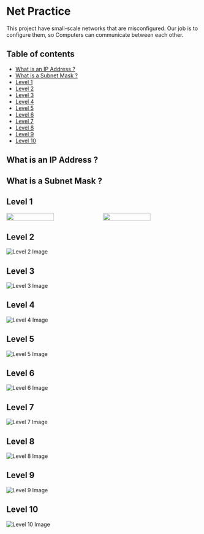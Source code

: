 # Net Practice
This project have small-scale networks that are misconfigured. Our job is to configure them, so Computers can communicate between each other.

## Table of contents
* [What is an IP Address ?](#ip_address)
* [What is a Subnet Mask ?](#subnet_mask)
* [Level 1](#level_1)
* [Level 2](#level_2)
* [Level 3](#level_3)
* [Level 4](#level_4)
* [Level 5](#level_5)
* [Level 6](#level_6)
* [Level 7](#level_7)
* [Level 8](#level_8)
* [Level 9](#level_9)
* [Level 10](#level_10)

<a name="ip_address"></a>
## What is an IP Address ?

<a name="subnet_mask"></a>
## What is a Subnet Mask ?

<a name="level_1"></a>
## Level 1
<div style="display: flex;">
<img src="./screenshots/level_1.png" style="margin-right: 5px; width: 50%;">
<img src="./screenshots/level_1_broken.png" style="margin-right: 5px; width: 50%;">
</div>

<a name="level_2"></a>
## Level 2
![Level 2 Image](./screenshots/level_2.png "level 2")

<a name="level_3"></a>
## Level 3
![Level 3 Image](./screenshots/level_3.png "level 3")

<a name="level_4"></a>
## Level 4
![Level 4 Image](./screenshots/level_4.png "level 4")

<a name="level_5"></a>
## Level 5
![Level 5 Image](./screenshots/level_5.png "level 5")

<a name="level_6"></a>
## Level 6
![Level 6 Image](./screenshots/level_6.png "level 6")

<a name="level_7"></a>
## Level 7
![Level 7 Image](./screenshots/level_7.png "level 7")

<a name="level_8"></a>
## Level 8
![Level 8 Image](./screenshots/level_8.png "level 8")

<a name="level_9"></a>
## Level 9
![Level 9 Image](./screenshots/level_9.png "level 9")

<a name="level_10"></a>
## Level 10
![Level 10 Image](./screenshots/level_10.png "level 10")
